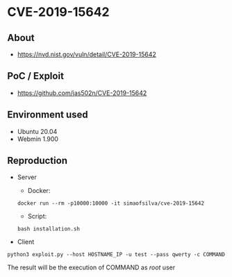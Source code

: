 # CVE-2019-15642

## About
* <https://nvd.nist.gov/vuln/detail/CVE-2019-15642>


## PoC / Exploit
* <https://github.com/jas502n/CVE-2019-15642>
 

## Environment used

* Ubuntu 20.04
* Webmin 1.900


## Reproduction 

* Server
    - Docker:
    ```shell script
    docker run --rm -p10000:10000 -it simaofsilva/cve-2019-15642
    ```
    
    - Script:
    ```shell script
    bash installation.sh
    ```    

* Client
```shell script
python3 exploit.py --host HOSTNAME_IP -u test --pass qwerty -c COMMAND
```

The result will be the execution of COMMAND as *root* user